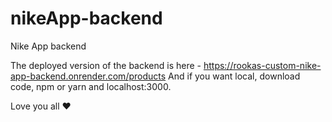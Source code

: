 # nikeApp-backend
Nike App backend

The deployed version of the backend is here - https://rookas-custom-nike-app-backend.onrender.com/products
And if you want local, download code, npm or yarn and localhost:3000.

Love you all ❤️
